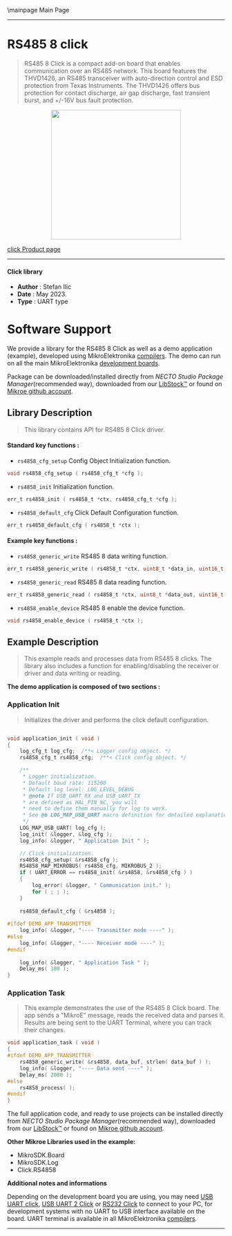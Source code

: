 \mainpage Main Page

---
# RS485 8 click

> RS485 8 Click is a compact add-on board that enables communication over an RS485 network. This board features the THVD1426, an RS485 transceiver with auto-direction control and ESD protection from Texas Instruments. The THVD1426 offers bus protection for contact discharge, air gap discharge, fast transient burst, and +/-16V bus fault protection.

<p align="center">
  <img src="https://download.mikroe.com/images/click_for_ide/rs4858_click.png" height=300px>
</p>

[click Product page](https://www.mikroe.com/rs485-8-click)

---


#### Click library

- **Author**        : Stefan Ilic
- **Date**          : May 2023.
- **Type**          : UART type


# Software Support

We provide a library for the RS485 8 Click
as well as a demo application (example), developed using MikroElektronika
[compilers](https://www.mikroe.com/necto-studio).
The demo can run on all the main MikroElektronika [development boards](https://www.mikroe.com/development-boards).

Package can be downloaded/installed directly from *NECTO Studio Package Manager*(recommended way), downloaded from our [LibStock&trade;](https://libstock.mikroe.com) or found on [Mikroe github account](https://github.com/MikroElektronika/mikrosdk_click_v2/tree/master/clicks).

## Library Description

> This library contains API for RS485 8 Click driver.

#### Standard key functions :

- `rs4858_cfg_setup` Config Object Initialization function.
```c
void rs4858_cfg_setup ( rs4858_cfg_t *cfg );
```

- `rs4858_init` Initialization function.
```c
err_t rs4858_init ( rs4858_t *ctx, rs4858_cfg_t *cfg );
```

- `rs4858_default_cfg` Click Default Configuration function.
```c
err_t rs4858_default_cfg ( rs4858_t *ctx );
```

#### Example key functions :

- `rs4858_generic_write` RS485 8 data writing function.
```c
err_t rs4858_generic_write ( rs4858_t *ctx, uint8_t *data_in, uint16_t len );
```

- `rs4858_generic_read` RS485 8 data reading function.
```c
err_t rs4858_generic_read ( rs4858_t *ctx, uint8_t *data_out, uint16_t len );
```

- `rs4858_enable_device` RS485 8 enable the device function.
```c
void rs4858_enable_device ( rs4858_t *ctx );
```

## Example Description

> This example reads and processes data from RS485 8 clicks.
  The library also includes a function for enabling/disabling 
  the receiver or driver and data writing or reading.

**The demo application is composed of two sections :**

### Application Init

> Initializes the driver and performs the click default configuration.

```c

void application_init ( void ) 
{
    log_cfg_t log_cfg;  /**< Logger config object. */
    rs4858_cfg_t rs4858_cfg;  /**< Click config object. */

    /** 
     * Logger initialization.
     * Default baud rate: 115200
     * Default log level: LOG_LEVEL_DEBUG
     * @note If USB_UART_RX and USB_UART_TX 
     * are defined as HAL_PIN_NC, you will 
     * need to define them manually for log to work. 
     * See @b LOG_MAP_USB_UART macro definition for detailed explanation.
     */
    LOG_MAP_USB_UART( log_cfg );
    log_init( &logger, &log_cfg );
    log_info( &logger, " Application Init " );

    // Click initialization.
    rs4858_cfg_setup( &rs4858_cfg );
    RS4858_MAP_MIKROBUS( rs4858_cfg, MIKROBUS_2 );
    if ( UART_ERROR == rs4858_init( &rs4858, &rs4858_cfg ) ) 
    {
        log_error( &logger, " Communication init." );
        for ( ; ; );
    }
    
    rs4858_default_cfg ( &rs4858 );
    
#ifdef DEMO_APP_TRANSMITTER
    log_info( &logger, "---- Transmitter mode ----" );
#else
    log_info( &logger, "---- Receiver mode ----" );
#endif 
    
    log_info( &logger, " Application Task " );
    Delay_ms( 100 );
}

```

### Application Task

> This example demonstrates the use of the RS485 8 Click board.
  The app sends a "MikroE" message, reads the received data and parses it.
  Results are being sent to the UART Terminal, where you can track their changes.

```c
void application_task ( void ) 
{
#ifdef DEMO_APP_TRANSMITTER
    rs4858_generic_write( &rs4858, data_buf, strlen( data_buf ) );
    log_info( &logger, "---- Data sent ----" );
    Delay_ms( 2000 );
#else
    rs4858_process( );
#endif 
}
```

The full application code, and ready to use projects can be installed directly from *NECTO Studio Package Manager*(recommended way), downloaded from our [LibStock&trade;](https://libstock.mikroe.com) or found on [Mikroe github account](https://github.com/MikroElektronika/mikrosdk_click_v2/tree/master/clicks).

**Other Mikroe Libraries used in the example:**

- MikroSDK.Board
- MikroSDK.Log
- Click.RS4858

**Additional notes and informations**

Depending on the development board you are using, you may need
[USB UART click](https://www.mikroe.com/usb-uart-click),
[USB UART 2 Click](https://www.mikroe.com/usb-uart-2-click) or
[RS232 Click](https://www.mikroe.com/rs232-click) to connect to your PC, for
development systems with no UART to USB interface available on the board. UART
terminal is available in all MikroElektronika
[compilers](https://shop.mikroe.com/compilers).

---
